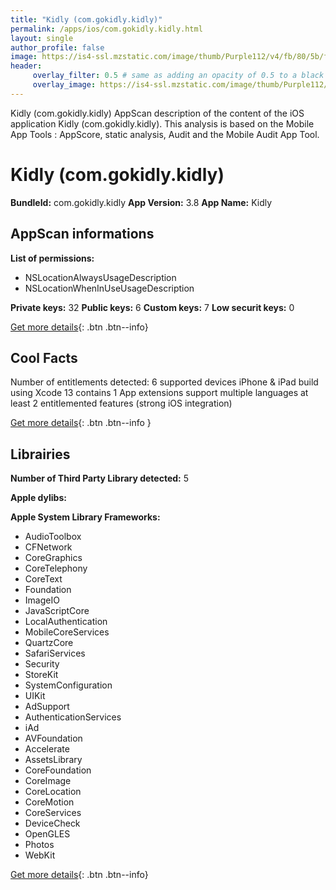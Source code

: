 ```yaml
---
title: "Kidly (com.gokidly.kidly)"
permalink: /apps/ios/com.gokidly.kidly.html
layout: single
author_profile: false
image: https://is4-ssl.mzstatic.com/image/thumb/Purple112/v4/fb/80/5b/fb805b2c-757b-77e5-bd5e-2f406ceec6b4/AppIcon-1x_U007emarketing-0-10-0-85-220.png/512x512bb.jpg
header: 
     overlay_filter: 0.5 # same as adding an opacity of 0.5 to a black background
     overlay_image: https://is4-ssl.mzstatic.com/image/thumb/Purple112/v4/fb/80/5b/fb805b2c-757b-77e5-bd5e-2f406ceec6b4/AppIcon-1x_U007emarketing-0-10-0-85-220.png/512x512bb.jpg
---
```

Kidly (com.gokidly.kidly) AppScan description of the content of the iOS application Kidly (com.gokidly.kidly). This analysis is based on the Mobile App Tools : AppScore, static analysis, Audit and the Mobile Audit App Tool.

# Kidly (com.gokidly.kidly)

**BundleId:** com.gokidly.kidly
**App Version:** 3.8
**App Name:** Kidly


## AppScan informations 

**List of permissions:** 
- NSLocationAlwaysUsageDescription
- NSLocationWhenInUseUsageDescription
  
  
**Private keys:** 32
**Public keys:** 6
**Custom keys:** 7
**Low securit keys:** 0
  
[Get more details](/pricing.html){: .btn .btn--info}

## Cool Facts

Number of entitlements detected: 6
supported devices iPhone & iPad
build using Xcode 13
contains 1 App extensions
support multiple languages
at least 2 entitlemented features (strong iOS integration)
  
[Get more details](/pricing.html){: .btn .btn--info }

## Librairies 
**Number of Third Party Library detected:** 5


**Apple dylibs:**


**Apple System Library Frameworks:**
- AudioToolbox
- CFNetwork
- CoreGraphics
- CoreTelephony
- CoreText
- Foundation
- ImageIO
- JavaScriptCore
- LocalAuthentication
- MobileCoreServices
- QuartzCore
- SafariServices
- Security
- StoreKit
- SystemConfiguration
- UIKit
- AdSupport
- AuthenticationServices
- iAd
- AVFoundation
- Accelerate
- AssetsLibrary
- CoreFoundation
- CoreImage
- CoreLocation
- CoreMotion
- CoreServices
- DeviceCheck
- OpenGLES
- Photos
- WebKit


  
[Get more details](/pricing.html){: .btn .btn--info}

